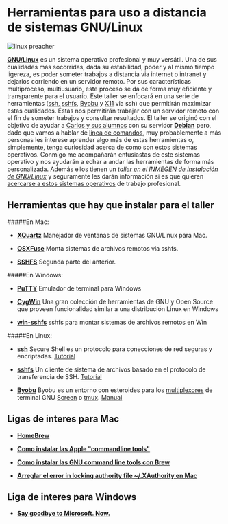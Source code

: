 # Herramientas para uso a distancia de sistemas GNU/Linux

![linux preacher](https://raw.github.com/hachepunto/GNU_Linux_connecting_tools/master/linux_preacher.jpg)

**[GNU/Linux](https://www.gnu.org/gnu/linux-and-gnu.html)** es un sistema operativo profesional y muy versátil.  Una de sus cualidades más socorridas, dada su estabilidad, poder y al mismo tiempo ligereza, es poder someter trabajos a distancia via internet o intranet y dejarlos corriendo en un servidor remoto. Por sus características multiproceso, multiusuario, este proceso se da de forma muy eficiente y transparente para el usuario. Este taller se enfocará en una serie de herramientas ([ssh](http://www.openssh.com/), [sshfs](http://fuse.sourceforge.net/sshfs.html), [Byobu](http://byobu.co/) y [X11](http://www.x.org/wiki/) via ssh) que permitirán maximizar estas cualidades. Éstas nos permitirán trabajar con un servidor remoto con el fin de someter trabajos y consultar resultados. El taller se originó con el objetivo de ayudar a [Carlos y sus alumnos](http://www.fciencias.unam.mx/investigacion/grupos/biologia/ecologia/ambientesl) con su servidor **[Debian](https://www.debian.org/)** pero, dado que vamos a hablar de [linea de comandos](http://es.wikipedia.org/wiki/L%C3%ADnea_de_comandos), muy probablemente a más personas les interese aprender algo más de estas herramientas o, simplemente, tenga curiosidad acerca de como son estos sistemas operativos. Conmigo me acompañarán entusiastas de este sistemas operativo y nos ayudarán a echar a andar las herramientas de forma más personalizada. Además ellos tienen un *[taller en el INMEGEN de instalación de GNU/Linux](http://lc3-inmegen.github.io/2015/02/27/installfest_permanente.html)* y seguramente les darán información si es que quieren [acercarse a estos sistemas operativos](http://www.getgnulinux.org/es/) de trabajo profesional.

## Herramientas que hay que instalar para el taller
#####En Mac:

+ **[XQuartz](http://xquartz.macosforge.org/landing/)** Manejador de ventanas de sistemas GNU/Linux para Mac.

+ **[OSXFuse](https://osxfuse.github.io/)** Monta sistemas de archivos remotos via sshfs.

+ **[SSHFS](https://github.com/osxfuse/osxfuse/wiki/SSHFS)** Segunda parte del anterior. 

#####En Windows:

+ **[PuTTY](http://www.chiark.greenend.org.uk/~sgtatham/putty/)** Emulador de terminal para Windows

+ **[CygWin](https://cygwin.com/index.html)** Una gran colección de herramientas de GNU y Open Source que proveen funcionalidad similar a una distribución Linux en Windows

+ **[win-sshfs](https://code.google.com/p/win-sshfs/)** sshfs para montar sistemas de archivos remotos en Win


#####En Linux:

+ **[ssh](http://www.openssh.com/)** Secure Shell es un protocolo para conecciones de red seguras y encriptadas. [Tutorial](http://blog.desdelinux.net/como-crear-un-tunel-ssh-entre-un-servidor-linux-y-un-cliente-windows/)

+ **[sshfs](http://fuse.sourceforge.net/sshfs.html)** Un cliente de sistema de archivos basado en el protocolo de transferencia de SSH. [Tutorial](https://www.digitalocean.com/community/tutorials/how-to-use-sshfs-to-mount-remote-file-systems-over-ssh)

+ **[Byobu](https://www.digitalocean.com/community/tutorials/how-to-use-sshfs-to-mount-remote-file-systems-over-ssh)** Byobu es un entorno con esteroides para los [multiplexores](http://en.wikipedia.org/wiki/Terminal_multiplexer) de terminal GNU [Screen](https://www.gnu.org/software/screen/) o [tmux](http://tmux.sourceforge.net/). [Manual](http://manpages.ubuntu.com/manpages/oneiric/en/man1/byobu.1.html)


## Ligas de interes para Mac

+ **[HomeBrew](http://brew.sh/)**

+ **[Como instalar las Apple "commandline tools"](http://railsapps.github.io/xcode-command-line-tools.html)**

+ **[Como instalar las GNU command line tools con Brew](https://www.topbug.net/blog/2013/04/14/install-and-use-gnu-command-line-tools-in-mac-os-x/)**

+ **[Arreglar el error in locking authority file ~/.XAuthority en Mac](http://hints.macworld.com/article.php?story=20060410092629437)**

## Liga de interes para Windows

+ **[Say goodbye to Microsoft. Now.](http://goodbye-microsoft.com/)**

